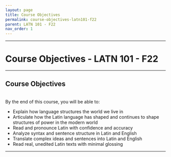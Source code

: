 ```yaml
---
layout: page
title: Course Objectives
permalink: course-objectives-latn101-f22
parent: LATN 101 - F22
nav_order: 1
---
```

***

# Course Objectives - LATN 101 - F22

***

## Course Objectives
&nbsp;  
By the end of this course, you will be able to:

- Explain how language structures the world we live in
- Articulate how the Latin language has shaped and continues to shape structures of power in the modern world
- Read and pronounce Latin with confidence and accuracy
- Analyze syntax and sentence structure in Latin and English
-	Translate complex ideas and sentences into Latin and English
- Read real, unedited Latin texts with minimal glossing

***
